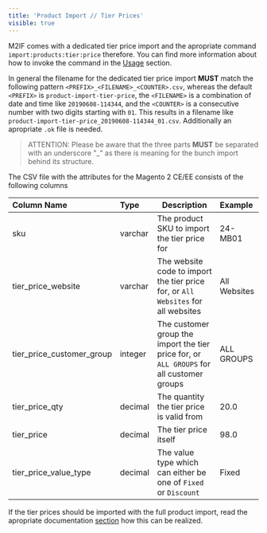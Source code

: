 ```yaml
---
title: 'Product Import // Tier Prices'
visible: true
---
```


M2IF comes with a dedicated tier price import and the apropriate command `import:products:tier:price` therefore. You can find more information about how to invoke the command in the [Usage](/getting-started/usage) section.

In general the filename for the dedicated tier price import **MUST** match the following pattern `<PREFIX>_<FILENAME>_<COUNTER>.csv`, whereas the default `<PREFIX>` is `product-import-tier-price`, the `<FILENAME>` is a combination of date and time like `20190608-114344`, and the `<COUNTER>` is a consecutive number with two digits starting with `01`. This results in a filename like `product-import-tier-price_20190608-114344_01.csv`. Additionally an apropriate `.ok` file is needed.

> ATTENTION: Please be aware that the three parts **MUST** be separated with an underscore "_" as there is meaning for the bunch import behind its structure.

The CSV file with the attributes for the Magento 2 CE/EE consists of the following columns

| Column Name               | Type     | Description                                                                               | Example      |
|:--------------------------|:---------|-------------------------------------------------------------------------------------------|:-------------|
| sku                       | varchar  | The product SKU to import the tier price for                                              |      24-MB01 |
| tier_price_website        | varchar  | The website code to import the tier price for, or `All Websites` for all websites         | All Websites |
| tier_price_customer_group | integer  | The customer group the import the tier price for, or `ALL GROUPS` for all customer groups |   ALL GROUPS |
| tier_price_qty            | decimal  | The quantity the tier price is valid from                                                 |         20.0 |
| tier_price                | decimal  | The tier price itself                                                                     |         98.0 |
| tier_price_value_type     | decimal  | The value type which can either be one of `Fixed` or `Discount`                           |        Fixed |

If the tier prices should be imported with the full product import, read the apropriate documentation [section](https://docs.m2if.com/file-structure/product-import#add-tier-prices-to-product-import) how this can be realized.